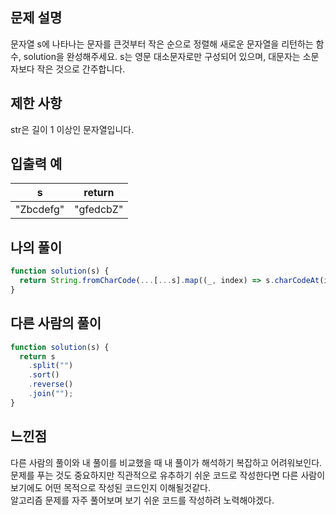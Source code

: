 ## 문제 설명
문자열 s에 나타나는 문자를 큰것부터 작은 순으로 정렬해 새로운 문자열을 리턴하는 함수, solution을 완성해주세요.
s는 영문 대소문자로만 구성되어 있으며, 대문자는 소문자보다 작은 것으로 간주합니다.

## 제한 사항
str은 길이 1 이상인 문자열입니다.

## 입출력 예
|s|	return|
|:-:|:-:|
|"Zbcdefg"	|"gfedcbZ"|

## 나의 풀이
```javascript
function solution(s) {
  return String.fromCharCode(...[...s].map((_, index) => s.charCodeAt(index)).sort((a, b) => b - a));
}
```

## 다른 사람의 풀이
```javascript
function solution(s) {
  return s
    .split("")
    .sort()
    .reverse()
    .join("");
}
```

## 느낀점
다른 사람의 풀이와 내 풀이를 비교했을 때 내 풀이가 해석하기 복잡하고 어려워보인다.  
문제를 푸는 것도 중요하지만 직관적으로 유추하기 쉬운 코드로 작성한다면 다른 사람이 보기에도 어떤 목적으로 작성된 코드인지 이해될것같다.  
알고리즘 문제를 자주 풀어보며 보기 쉬운 코드를 작성하려 노력해야겠다.
